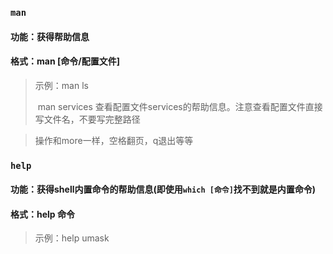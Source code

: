 ### `man`

#### 功能：获得帮助信息

#### 格式：man [命令/配置文件]

> 示例：man ls
>
> ​           man services  查看配置文件services的帮助信息。注意查看配置文件直接写文件名，不要写完整路径

> 操作和more一样，空格翻页，q退出等等



### `help`

#### 功能：获得shell内置命令的帮助信息(即使用`which [命令]`找不到就是内置命令)

#### 格式：help 命令

> 示例：help umask